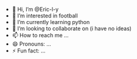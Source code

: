 - 👋 Hi, I’m @Eric-l-y
- 👀 I’m interested in football
- 🌱 I’m currently learning python
- 💞️ I’m looking to collaborate on (i have no ideas)
- 📫 How to reach me ...
- 😄 Pronouns: ...
- ⚡ Fun fact: ...

<!---
Eric-l-y/Eric-l-y is a ✨ special ✨ repository because its `README.md` (this file) appears on your GitHub profile.
You can click the Preview link to take a look at your changes.
--->
